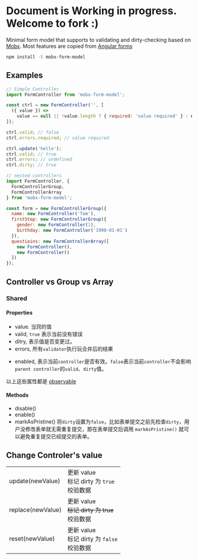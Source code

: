 # Document is Working in progress. Welcome to fork :)

Minimal form model that supports to validating and dirty-checking based on [Mobx](https://mobx.js.org/). Most features are copied from [Angular forms](https://angular.io/guide/reactive-forms)

```bash
npm install -S mobx-form-model
```

## Examples

```javascript
// Simple Controller
import FormController from 'mobx-form-model';

const ctrl = new FormController('', [
  ({ value }) =>
    value == null || !value.length ? { required: 'value required' } : undefined
]);

ctrl.valid; // false
ctrl.errors.required; // value required

ctrl.update('hello');
ctrl.valid; // true
ctrl.errors; // undefined
ctrl.dirty; // true
```

```javascript
// nested controllers
import FormController, {
  FormControllerGroup,
  FormControllerArray
} from 'mobx-form-model';

const form = new FormControllerGroup({
  name: new FormController('Tom'),
  firstStep: new FormControllerGroup({
    gender: new FormController(1),
    birthday: new FormController('1990-01-01')
  }),
  questioins: new FormControllerArray([
    new FormController(),
    new FormController()
  ])
});
```

## Controller vs Group vs Array

### Shared

#### Properties

- value. 当窍的值
- valid, `true` 表示当前没有错误
- ditry, 表示值是否变更过。
- errors, 所有`validator`执行玩合并后的结果

* enabled, 表示当前`controller`是否有效。`false`表示当前`controller`不会影响`parent controller`的`valid`、`dirty`值。

以上这些属性都是 [observable](https://mobx.js.org/refguide/observable.html)

#### Methods

- disable()
- enable()
- markAsPristine() 将`dirty`设置为`false`，比如表单提交之前先检查`dirty`，用户没修改表单就无需重复提交，那在表单提交后调用 `markAsPristine()` 就可以避免重复提交已经提交的表单。

## Change Controler's value

|                   |                                                              |
| ----------------- | ------------------------------------------------------------ |
| update(newValue)  | 更新 value<br/> 标记 dirty 为 `true` <br/> 校验数据          |
| replace(newValue) | 更新 value<br/> <del>标记 dirty 为 true</del> <br/> 校验数据 |
| reset(newValue)   | 更新 value<br/> 标记 dirty 为 `false` <br/> 校验数据         |
